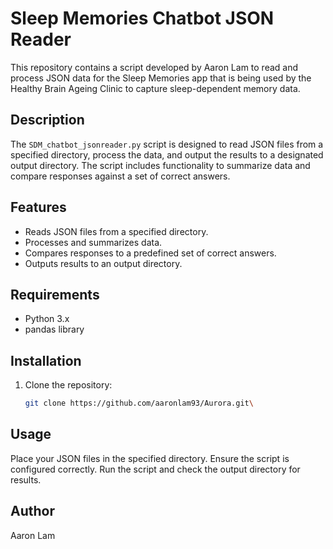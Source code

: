 # Sleep Memories Chatbot JSON Reader

This repository contains a script developed by Aaron Lam to read and process JSON data for the Sleep Memories app that is being used by the Healthy Brain Ageing Clinic to capture sleep-dependent memory data.

## Description

The `SDM_chatbot_jsonreader.py` script is designed to read JSON files from a specified directory, process the data, and output the results to a designated output directory. The script includes functionality to summarize data and compare responses against a set of correct answers.

## Features

- Reads JSON files from a specified directory.
- Processes and summarizes data.
- Compares responses to a predefined set of correct answers.
- Outputs results to an output directory.

## Requirements

- Python 3.x
- pandas library

## Installation

1. Clone the repository:
   ```sh
   git clone https://github.com/aaronlam93/Aurora.git\
   
## Usage

Place your JSON files in the specified directory.
Ensure the script is configured correctly.
Run the script and check the output directory for results.

## Author

Aaron Lam
